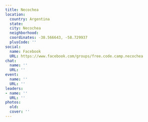 ```yaml
---
title: Necochea
location:
  country: Argentina
  state: 
  city: Necochea
  neighborhood: 
  coordinates: -38.566643, -58.729937
  plusCode: ''
social:
  name: Facebook
  URL: https://www.facebook.com/groups/free.code.camp.necochea
chat:
  name: ''
  URL: ''
event:
  name: ''
  URL: ''
leaders:
- name: ''
  URL: ''
photos:
  old: 
  cover: ''
---
```

